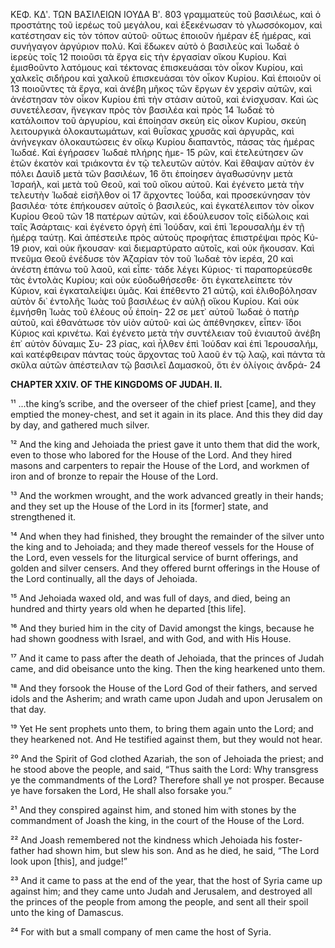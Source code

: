 ΚΕΦ. ΚΔʹ. ΤΩΝ ΒΑΣΙΛΕΙΩΝ ΙΟΥΔΑ Βʹ. 803
γραμματεὺς τοῦ βασιλέως, καὶ ὁ προστάτης τοῦ ἱερέως τοῦ μεγάλου, καὶ ἐξεκένωσαν τὸ γλωσσόκομον, καὶ κατέστησαν εἰς τὸν τόπον αὐτοῦ· οὕτως ἐποιοῦν ἡμέραν ἐξ ἡμέρας, καὶ συνήγαγον ἀργύριον πολύ. Καὶ ἔδωκεν αὐτὸ ὁ βασιλεὺς καὶ Ἰωδαὲ ὁ ἱερεὺς τοῖς 12
ποιοῦσι τὰ ἔργα εἰς τὴν ἐργασίαν οἴκου Κυρίου. Καὶ ἐμισθοῦντο λατόμους καὶ τέκτονας ἐπισκευάσαι τὸν οἶκον Κυρίου, καὶ χαλκεῖς σιδήρου καὶ χαλκοῦ ἐπισκευάσαι τὸν οἶκον Κυρίου. Καὶ ἐποιοῦν οἱ 13
ποιοῦντες τὰ ἔργα, καὶ ἀνέβη μῆκος τῶν ἔργων ἐν χερσὶν αὐτῶν, καὶ ἀνέστησαν τὸν οἶκον Κυρίου ἐπὶ τὴν στάσιν αὐτοῦ, καὶ ἐνίσχυσαν. Καὶ ὡς συνετέλεσαν, ἤνεγκαν πρὸς τὸν βασιλέα καὶ πρὸς 14
Ἰωδαὲ τὸ κατάλοιπον τοῦ ἀργυρίου, καὶ ἐποίησαν σκεύη εἰς οἶκον Κυρίου, σκεύη λειτουργικὰ ὁλοκαυτωμάτων, καὶ θυΐσκας χρυσᾶς καὶ ἀργυρᾶς, καὶ ἀνήνεγκαν ὁλοκαυτώσεις ἐν οἴκῳ Κυρίου διαπαντὸς, πάσας τὰς ἡμέρας Ἰωδαέ. Καὶ ἐγήρασεν Ἰωδαὲ πλήρης ἡμε- 15
ρῶν, καὶ ἐτελεύτησεν ὢν ἐτῶν ἑκατὸν καὶ τριάκοντα ἐν τῷ τελευτῶν αὐτόν. Καὶ ἔθαψαν αὐτὸν ἐν πόλει Δαυὶδ μετὰ τῶν βασιλέων, 16
ὅτι ἐποίησεν ἀγαθωσύνην μετὰ Ἰσραήλ, καὶ μετὰ τοῦ Θεοῦ, καὶ τοῦ οἴκου αὐτοῦ. Καὶ ἐγένετο μετὰ τὴν τελευτὴν Ἰωδαὲ εἰσῆλθον οἱ 17
ἄρχοντες Ἰούδα, καὶ προσεκύνησαν τὸν βασιλέα· τότε ἐπήκουσεν αὐτοῖς ὁ βασιλεύς, καὶ ἐγκατέλειπον τὸν οἶκον Κυρίου Θεοῦ τῶν 18
πατέρων αὐτῶν, καὶ ἐδούλευσον τοῖς εἰδώλοις καὶ ταῖς Ἀσάρταις· καὶ ἐγένετο ὀργὴ ἐπὶ Ἰούδαν, καὶ ἐπὶ Ἱερουσαλὴμ ἐν τῇ ἡμέρᾳ ταύτῃ. Καὶ ἀπέστειλε πρὸς αὐτοὺς προφήτας ἐπιστρέψαι πρὸς Κύ- 19
ριον, καὶ οὐκ ἤκουσαν· καὶ διεμαρτύρατο αὐτοῖς, καὶ οὐκ ἤκουσαν. Καὶ πνεῦμα Θεοῦ ἐνέδυσε τὸν Ἀζαρίαν τὸν τοῦ Ἰωδαὲ τὸν ἱερέα, 20
καὶ ἀνέστη ἐπάνω τοῦ λαοῦ, καὶ εἶπε· τάδε λέγει Κύριος· τί παραπορεύεσθε τὰς ἐντολὰς Κυρίου; καὶ οὐκ εὐοδωθήσεσθε· ὅτι ἐγκατελείπετε τὸν Κύριον, καὶ ἐγκαταλείψει ὑμᾶς. Καὶ ἐπέθεντο 21
αὐτῷ, καὶ ἐλιθοβόλησαν αὐτὸν δι᾿ ἐντολῆς Ἰωὰς τοῦ βασιλέως ἐν αὐλῇ οἴκου Κυρίου. Καὶ οὐκ ἐμνήσθη Ἰωὰς τοῦ ἐλέους οὗ ἐποίη- 22
σε μετ᾿ αὐτοῦ Ἰωδαὲ ὁ πατὴρ αὐτοῦ, καὶ ἐθανάτωσε τὸν υἱὸν αὐτοῦ· καὶ ὡς ἀπέθνησκεν, εἶπεν· ἴδοι Κύριος καὶ κρινέτω. Καὶ ἐγένετο μετὰ τὴν συντέλειαν τοῦ ἐνιαυτοῦ ἀνέβη ἐπ᾿ αὐτὸν δύναμις Συ- 23
ρίας, καὶ ἦλθεν ἐπὶ Ἰούδαν καὶ ἐπὶ Ἱερουσαλήμ, καὶ κατέφθειραν πάντας τοὺς ἄρχοντας τοῦ λαοῦ ἐν τῷ λαῷ, καὶ πάντα τὰ σκῦλα αὐτῶν ἀπέστειλαν τῷ βασιλεῖ Δαμασκοῦ, ὅτι ἐν ὀλίγοις ἀνδρά- 24

**CHAPTER XXIV. OF THE KINGDOMS OF JUDAH. II.**

¹¹ ...the king’s scribe, and the overseer of the chief priest [came], and they emptied the money-chest, and set it again in its place. And this they did day by day, and gathered much silver.

¹² And the king and Jehoiada the priest gave it unto them that did the work, even to those who labored for the House of the Lord. And they hired masons and carpenters to repair the House of the Lord, and workmen of iron and of bronze to repair the House of the Lord.

¹³ And the workmen wrought, and the work advanced greatly in their hands; and they set up the House of the Lord in its [former] state, and strengthened it.

¹⁴ And when they had finished, they brought the remainder of the silver unto the king and to Jehoiada; and they made thereof vessels for the House of the Lord, even vessels for the liturgical service of burnt offerings, and golden and silver censers. And they offered burnt offerings in the House of the Lord continually, all the days of Jehoiada.

¹⁵ And Jehoiada waxed old, and was full of days, and died, being an hundred and thirty years old when he departed [this life].

¹⁶ And they buried him in the city of David amongst the kings, because he had shown goodness with Israel, and with God, and with His House.

¹⁷ And it came to pass after the death of Jehoiada, that the princes of Judah came, and did obeisance unto the king. Then the king hearkened unto them.

¹⁸ And they forsook the House of the Lord God of their fathers, and served idols and the Asherim; and wrath came upon Judah and upon Jerusalem on that day.

¹⁹ Yet He sent prophets unto them, to bring them again unto the Lord; and they hearkened not. And He testified against them, but they would not hear.

²⁰ And the Spirit of God clothed Azariah, the son of Jehoiada the priest; and he stood above the people, and said, “Thus saith the Lord: Why transgress ye the commandments of the Lord? Therefore shall ye not prosper. Because ye have forsaken the Lord, He shall also forsake you.”

²¹ And they conspired against him, and stoned him with stones by the commandment of Joash the king, in the court of the House of the Lord.

²² And Joash remembered not the kindness which Jehoiada his foster-father had shown him, but slew his son. And as he died, he said, “The Lord look upon [this], and judge!”

²³ And it came to pass at the end of the year, that the host of Syria came up against him; and they came unto Judah and Jerusalem, and destroyed all the princes of the people from among the people, and sent all their spoil unto the king of Damascus.

²⁴ For with but a small company of men came the host of Syria.